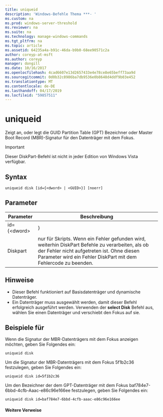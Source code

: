 ```yaml
---
title: uniqueid
description: 'Windows-Befehle Thema ***- '
ms.custom: na
ms.prod: windows-server-threshold
ms.reviewer: na
ms.suite: na
ms.technology: manage-windows-commands
ms.tgt_pltfrm: na
ms.topic: article
ms.assetid: 64235a4a-b91c-46da-b9b0-68ee90571c2a
author: coreyp-at-msft
ms.author: coreyp
manager: dongill
ms.date: 10/16/2017
ms.openlocfilehash: 4cad6607e13d2657433e4e78ce8e65beff73aa9d
ms.sourcegitcommit: 0d0b32c8986ba7db9536e0b8648d4ddf9b03e452
ms.translationtype: MT
ms.contentlocale: de-DE
ms.lasthandoff: 04/17/2019
ms.locfileid: "59857511"
---
```

# <a name="uniqueid"></a>uniqueid



Zeigt an, oder legt die GUID Partition Table (GPT) Bezeichner oder Master Boot Record (MBR)-Signatur für den Datenträger mit dem Fokus.

> [!IMPORTANT]
> Dieser DiskPart-Befehl ist nicht in jeder Edition von Windows Vista verfügbar.

## <a name="syntax"></a>Syntax

```
uniqueid disk [id={<dword> | <GUID>}] [noerr]
```

## <a name="parameters"></a>Parameter

|Parameter|Beschreibung|
|---------|-----------|
|id={\<dword> | <GUID>}|Gibt an für MBR-Datenträger eine vier-Byte-DWORD-Wert im hexadezimalen Format für die Signatur.</br>Gibt Sie für GPT-Datenträger eine GUID für den Bezeichner ein.|
|Diskpart|nur für Skripts. Wenn ein Fehler gefunden wird, weiterhin DiskPart Befehle zu verarbeiten, als ob der Fehler nicht aufgetreten ist. Ohne diesen Parameter wird ein Fehler DiskPart mit dem Fehlercode zu beenden.|

## <a name="remarks"></a>Hinweise

-   Dieser Befehl funktioniert auf Basisdatenträger und dynamische Datenträger.
-   Ein Datenträger muss ausgewählt werden, damit dieser Befehl erfolgreich ausgeführt werden. Verwenden der **select Disk** Befehl aus, wählen Sie einen Datenträger und verschiebt den Fokus auf sie.

## <a name="BKMK_examples"></a>Beispiele für

Wenn die Signatur der MBR-Datenträgers mit dem Fokus anzeigen möchten, geben Sie Folgendes ein:
```
uniqueid disk
```
Um die Signatur der MBR-Datenträgers mit dem Fokus 5f1b2c36 festzulegen, geben Sie Folgendes ein:
```
uniqueid disk id=5f1b2c36
```
Um den Bezeichner der dem GPT-Datenträger mit dem Fokus baf784e7-6bbd-4cfb-Aaac-e86c96e166ee festzulegen, geben Sie Folgendes ein:
```
uniqueid disk id=baf784e7-6bbd-4cfb-aaac-e86c96e166ee
```

#### <a name="additional-references"></a>Weitere Verweise

